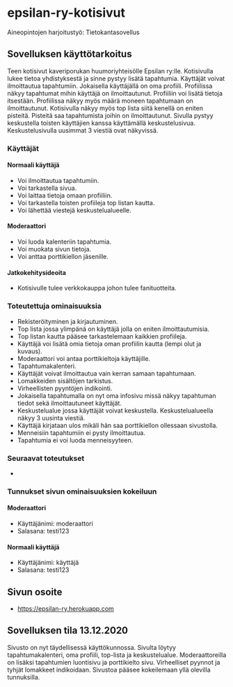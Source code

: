 # epsilan-ry-kotisivut
Aineopintojen harjoitustyö: Tietokantasovellus

## Sovelluksen käyttötarkoitus

Teen kotisivut kaveriporukan huumoriyhteisölle Epsilan ry:lle. Kotisivulla lukee tietoa
yhdistyksestä ja sinne pystyy lisätä tapahtumia. Käyttäjät voivat ilmoittautua tapahtumiin.
Jokaisella käyttäjällä on oma profiili. Profiilissa näkyy tapahtumat mihin käyttäjä on ilmoittautunut.
Profiiliin voi lisätä tietoja itsestään. Profiilissa näkyy myös määrä moneen tapahtumaan on ilmoittautunut.
Kotisivulla näkyy myös top lista siitä kenellä on eniten pisteitä. Pisteitä saa tapahtumista joihin on ilmoittautunut.
Sivulla pystyy keskustella toisten käyttäjien kanssa käyttämällä keskustelusivua. Keskustelusivulla uusimmat 3 viestiä ovat näkyvissä.


### Käyttäjät

#### Normaali käyttäjä

- Voi ilmoittautua tapahtumiin.
- Voi tarkastella sivua.
- Voi laittaa tietoja omaan profiiliin.
- Voi tarkastella toisten profiileja top listan kautta.
- Voi lähettää viestejä keskustelualueelle.

#### Moderaattori

- Voi luoda kalenteriin tapahtumia.
- Voi muokata sivun tietoja.
- Voi anttaa porttikiellon jäsenille.

#### Jatkokehitysideoita

- Kotisivulle tulee verkkokauppa johon tulee fanituotteita.

### Toteutettuja ominaisuuksia

- Rekisteröityminen ja kirjautuminen.
- Top lista jossa ylimpänä on käyttäjä jolla on eniten ilmoittautumisia.
- Top listan kautta pääsee tarkastelemaan kaikkien profiileja.
- Käyttäjä voi lisätä omia tietoja oman profiilin kautta (lempi olut ja kuvaus).
- Moderaattori voi antaa porttikieltoja käyttäjille.
- Tapahtumakalenteri.
- Käyttäjät voivat ilmoittautua vain kerran samaan tapahtumaan. 
- Lomakkeiden sisältöjen tarkistus.
- Virheellisten pyyntöjen indikointi.
- Jokaisella tapahtumalla on nyt oma infosivu missä näkyy tapahtuman tiedot sekä ilmoittautuneet käyttäjät.
- Keskustelualue jossa käyttäjät voivat keskustella. Keskustelualueella näkyy 3 uusinta viestiä.
- Käyttäjä kirjataan ulos mikäli hän saa porttikiellon ollessaan sivustolla.
- Menneisiin tapahtumiin ei pysty ilmoittautua.
- Tapahtumia ei voi luoda menneisyyteen.

### Seuraavat toteutukset

-

### Tunnukset sivun ominaisuuksien kokeiluun

#### Moderaattori
- Käyttäjänimi: moderaattori
- Salasana: testi123
  
#### Normaali käyttäjä
- Käyttäjänimi: käyttäjä
- Salasana: testi123
  
## Sivun osoite

- https://epsilan-ry.herokuapp.com

## Sovelluksen tila 13.12.2020

Sivusto on nyt täydellisessä käyttökunnossa. Sivulta löytyy tapahtumakalenteri, oma profiili, top-lista ja keskustelualue. Moderaattoreilla on lisäksi tapahtumien luontisivu ja porttikielto sivu. Virheelliset pyynnot ja tyhjät lomakkeet indikoidaan. Sivustoa pääsee kokeilemaan yllä olevilla tunnuksilla. 
